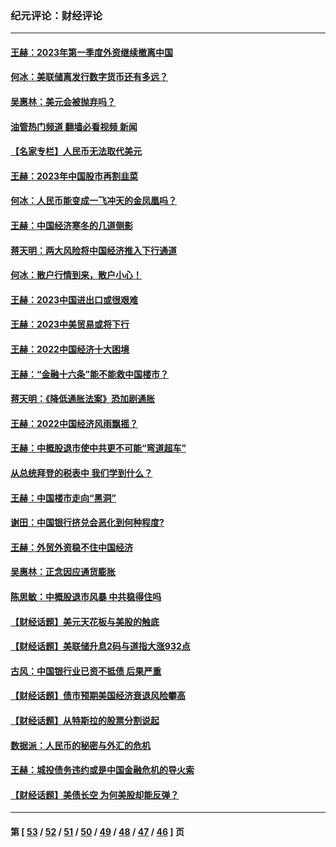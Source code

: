 ### 纪元评论：财经评论
---
#### [王赫：2023年第一季度外资继续撤离中国](../../pages/nsc1026/n13988870.md?07120330) 
#### [何冰：美联储离发行数字货币还有多远？](../../pages/nsc1026/n13986109.md?07120330) 
#### [吴惠林：美元会被抛弃吗？](../../pages/nsc1026/n13984087.md?07120330) 
#### [油管热门频道 翻墙必看视频 新闻](ok?07120330)
#### [【名家专栏】人民币无法取代美元](../../pages/nsc1026/n13974270.md?07120330) 
#### [王赫：2023年中国股市再割韭菜](../../pages/nsc1026/n13965334.md?07120330) 
#### [何冰：人民币能变成一飞冲天的金凤凰吗？](../../pages/nsc1026/n13964999.md?07120330) 
#### [王赫：中国经济寒冬的几道侧影](../../pages/nsc1026/n13932953.md?07120330) 
#### [蒋天明：两大风险将中国经济推入下行通道](../../pages/nsc1026/n13929820.md?07120330) 
#### [何冰：散户行情到来，散户小心！](../../pages/nsc1026/n13928308.md?07120330) 
#### [王赫：2023中国进出口或很艰难](../../pages/nsc1026/n13911515.md?07120330) 
#### [王赫：2023中美贸易或将下行](../../pages/nsc1026/n13899005.md?07120330) 
#### [王赫：2022中国经济十大困境](../../pages/nsc1026/n13883766.md?07120330) 
#### [王赫：“金融十六条”能不能救中国楼市？](../../pages/nsc1026/n13868431.md?07120330) 
#### [蒋天明：《降低通胀法案》恐加剧通胀](../../pages/nsc1026/n13806996.md?07120330) 
#### [王赫：2022中国经济风雨飘摇？](../../pages/nsc1026/n13803207.md?07120330) 
#### [王赫：中概股退市使中共更不可能“弯道超车”](../../pages/nsc1026/n13802858.md?07120330) 
#### [从总统拜登的税表中 我们学到什么？](../../pages/nsc1026/n13773081.md?07120330) 
#### [王赫：中国楼市走向“黑洞”](../../pages/nsc1026/n13770647.md?07120330) 
#### [谢田：中国银行挤兑会恶化到何种程度?](../../pages/nsc1026/n13766965.md?07120330) 
#### [王赫：外贸外资稳不住中国经济](../../pages/nsc1026/n13753933.md?07120330) 
#### [吴惠林：正念因应通货膨胀](../../pages/nsc1026/n13750350.md?07120330) 
#### [陈思敏：中概股退市风暴 中共稳得住吗](../../pages/nsc1026/n13738978.md?07120330) 
#### [【财经话题】美元天花板与美股的触底](../../pages/nsc1026/n13736495.md?07120330) 
#### [【财经话题】美联储升息2码与道指大涨932点](../../pages/nsc1026/n13727377.md?07120330) 
#### [古风：中国银行业已资不抵债 后果严重](../../pages/nsc1026/n13726111.md?07120330) 
#### [【财经话题】债市预期美国经济衰退风险攀高](../../pages/nsc1026/n13698043.md?07120330) 
#### [【财经话题】从特斯拉的股票分割说起](../../pages/nsc1026/n13679733.md?07120330) 
#### [数据派：人民币的秘密与外汇的危机](../../pages/nsc1026/n13667092.md?07120330) 
#### [王赫：城投债务违约或是中国金融危机的导火索](../../pages/nsc1026/n13665322.md?07120330) 
#### [【财经话题】美债长空 为何美股却能反弹？](../../pages/nsc1026/n13665895.md?07120330) 

---
#### 第 [ [53](./53.md?07120330) / [52](./52.md?07120330) / [51](./51.md?07120330) / [50](./50.md?07120330) / [49](./49.md?07120330) / [48](./48.md?07120330) / [47](./47.md?07120330) / [46](./46.md?07120330) ] 页
